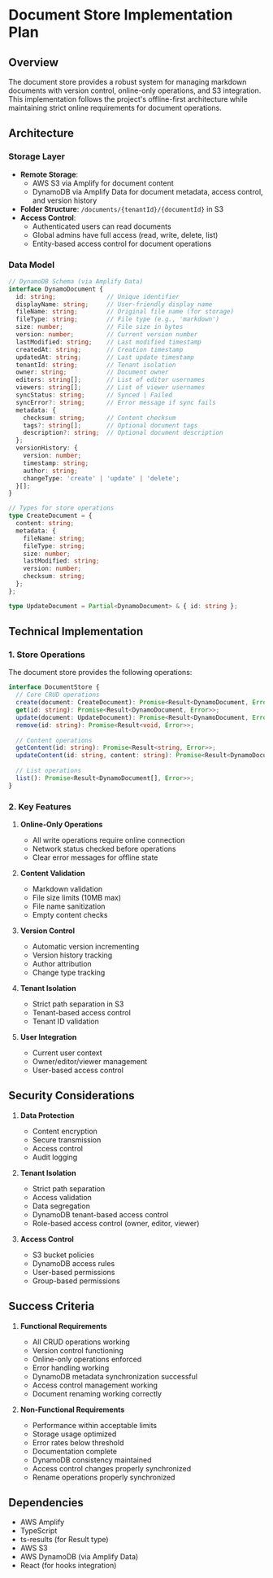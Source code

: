 # Document Store Implementation Plan

## Overview

The document store provides a robust system for managing markdown documents with version control, online-only operations, and S3 integration. This implementation follows the project's offline-first architecture while maintaining strict online requirements for document operations.

## Architecture

### Storage Layer
- **Remote Storage**: 
  - AWS S3 via Amplify for document content
  - DynamoDB via Amplify Data for document metadata, access control, and version history
- **Folder Structure**: `/documents/{tenantId}/{documentId}` in S3
- **Access Control**:
  - Authenticated users can read documents
  - Global admins have full access (read, write, delete, list)
  - Entity-based access control for document operations

### Data Model

```typescript
// DynamoDB Schema (via Amplify Data)
interface DynamoDocument {
  id: string;              // Unique identifier
  displayName: string;     // User-friendly display name
  fileName: string;        // Original file name (for storage)
  fileType: string;        // File type (e.g., 'markdown')
  size: number;            // File size in bytes
  version: number;         // Current version number
  lastModified: string;    // Last modified timestamp
  createdAt: string;       // Creation timestamp
  updatedAt: string;       // Last update timestamp
  tenantId: string;        // Tenant isolation
  owner: string;           // Document owner
  editors: string[];       // List of editor usernames
  viewers: string[];       // List of viewer usernames
  syncStatus: string;      // Synced | Failed
  syncError?: string;      // Error message if sync fails
  metadata: {
    checksum: string;      // Content checksum
    tags?: string[];       // Optional document tags
    description?: string;  // Optional document description
  };
  versionHistory: {
    version: number;
    timestamp: string;
    author: string;
    changeType: 'create' | 'update' | 'delete';
  }[];
}

// Types for store operations
type CreateDocument = {
  content: string;
  metadata: {
    fileName: string;
    fileType: string;
    size: number;
    lastModified: string;
    version: number;
    checksum: string;
  };
};

type UpdateDocument = Partial<DynamoDocument> & { id: string };
```

## Technical Implementation

### 1. Store Operations

The document store provides the following operations:

```typescript
interface DocumentStore {
  // Core CRUD operations
  create(document: CreateDocument): Promise<Result<DynamoDocument, Error>>;
  get(id: string): Promise<Result<DynamoDocument, Error>>;
  update(document: UpdateDocument): Promise<Result<DynamoDocument, Error>>;
  remove(id: string): Promise<Result<void, Error>>;
  
  // Content operations
  getContent(id: string): Promise<Result<string, Error>>;
  updateContent(id: string, content: string): Promise<Result<DynamoDocument, Error>>;
  
  // List operations
  list(): Promise<Result<DynamoDocument[], Error>>;
}
```

### 2. Key Features

1. **Online-Only Operations**
   - All write operations require online connection
   - Network status checked before operations
   - Clear error messages for offline state

2. **Content Validation**
   - Markdown validation
   - File size limits (10MB max)
   - File name sanitization
   - Empty content checks

3. **Version Control**
   - Automatic version incrementing
   - Version history tracking
   - Author attribution
   - Change type tracking

4. **Tenant Isolation**
   - Strict path separation in S3
   - Tenant-based access control
   - Tenant ID validation

5. **User Integration**
   - Current user context
   - Owner/editor/viewer management
   - User-based access control

## Security Considerations

1. **Data Protection**
   - Content encryption
   - Secure transmission
   - Access control
   - Audit logging

2. **Tenant Isolation**
   - Strict path separation
   - Access validation
   - Data segregation
   - DynamoDB tenant-based access control
   - Role-based access control (owner, editor, viewer)

3. **Access Control**
   - S3 bucket policies
   - DynamoDB access rules
   - User-based permissions
   - Group-based permissions

## Success Criteria

1. **Functional Requirements**
   - All CRUD operations working
   - Version control functioning
   - Online-only operations enforced
   - Error handling working
   - DynamoDB metadata synchronization successful
   - Access control management working
   - Document renaming working correctly

2. **Non-Functional Requirements**
   - Performance within acceptable limits
   - Storage usage optimized
   - Error rates below threshold
   - Documentation complete
   - DynamoDB consistency maintained
   - Access control changes properly synchronized
   - Rename operations properly synchronized

## Dependencies

- AWS Amplify
- TypeScript
- ts-results (for Result type)
- AWS S3
- AWS DynamoDB (via Amplify Data)
- React (for hooks integration) 